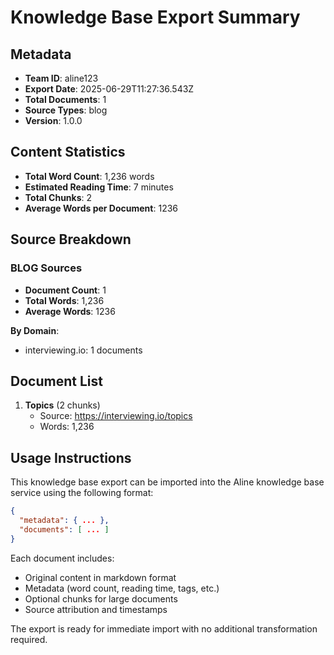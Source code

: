 # Knowledge Base Export Summary

## Metadata
- **Team ID**: aline123
- **Export Date**: 2025-06-29T11:27:36.543Z
- **Total Documents**: 1
- **Source Types**: blog
- **Version**: 1.0.0

## Content Statistics
- **Total Word Count**: 1,236 words
- **Estimated Reading Time**: 7 minutes
- **Total Chunks**: 2
- **Average Words per Document**: 1236

## Source Breakdown

### BLOG Sources
- **Document Count**: 1
- **Total Words**: 1,236
- **Average Words**: 1236

**By Domain**:
- interviewing.io: 1 documents

## Document List
1. **Topics** (2 chunks)
   - Source: https://interviewing.io/topics
   - Words: 1,236

## Usage Instructions

This knowledge base export can be imported into the Aline knowledge base service using the following format:

```json
{
  "metadata": { ... },
  "documents": [ ... ]
}
```

Each document includes:
- Original content in markdown format
- Metadata (word count, reading time, tags, etc.)
- Optional chunks for large documents
- Source attribution and timestamps

The export is ready for immediate import with no additional transformation required.

